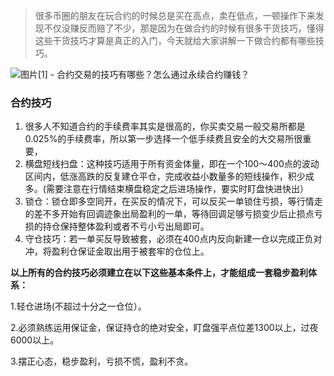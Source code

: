 > 很多币圈的朋友在玩合约的时候总是买在高点，卖在低点，一顿操作下来发现不仅没赚反而赔了不少，那是因为在做合约的时候有很多干货技巧，懂得这些干货技巧才算是真正的入门，今天就给大家讲解一下做合约都有哪些技巧。

![图片[1] - 合约交易的技巧有哪些？怎么通过永续合约赚钱？](/Users/zhangwei/Documents/个人博客/财金类/assets/2affb62b959d34d37af0ad66d9463d06.png)

### 合约技巧

1. 很多人不知道合约的手续费率其实是很高的，你买卖交易一般交易所都是0.025%的手续费率，所以第一步选择一个低手续费且安全的大交易所很重要，
2. 横盘短线扫盘：这种技巧适用于所有资金体量，即在一个100～400点的波动区间内，低涨高跌的反复建仓平仓，完成收益小数量多的短线操作，积少成多。(需要注意在行情结束横盘稳定之后进场操作，要实时盯盘快进快出）
3. 锁仓：锁仓即多空同开，在买反的情况下，可以反买一单锁住亏损，等行情走的差不多开始有回调迹象出局盈利的一单，等待回调足够亏损变少后止损点亏损的持仓保持整体盈利或者不亏小亏出局即可。
4. 守仓技巧：若一单买反导致被套，必须在400点内反向新建一仓以完成正负对冲，将盈利仓保证金取出用于被套牢的仓位上。

**以上所有的合约技巧必须建立在以下这些基本条件上，才能组成一套稳步盈利体系：**

1.轻仓进场(不超过十分之一仓位）。

2.必须熟练运用保证金，保证持仓的绝对安全，盯盘强平点位差1300以上，过夜6000以上。

3.摆正心态，稳步盈利，亏损不慌，盈利不贪。